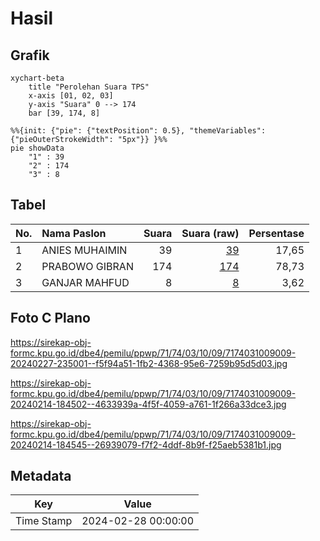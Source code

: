 # Hasil

## Grafik

```mermaid
xychart-beta
    title "Perolehan Suara TPS"
    x-axis [01, 02, 03]
    y-axis "Suara" 0 --> 174
    bar [39, 174, 8]
```

```mermaid
%%{init: {"pie": {"textPosition": 0.5}, "themeVariables": {"pieOuterStrokeWidth": "5px"}} }%%
pie showData
    "1" : 39
    "2" : 174
    "3" : 8
```

## Tabel

| No. | Nama Paslon    | Suara | Suara (raw) | Persentase |
|:--- |:-------------- | -----:| -----------:| ----------:|
| 1   | ANIES MUHAIMIN | 39    | [39][p-1]   | 17,65      |
| 2   | PRABOWO GIBRAN | 174   | [174][p-2]  | 78,73      |
| 3   | GANJAR MAHFUD  | 8     | [8][p-3]    | 3,62       |


[p-1]: https://github.com/gigit-pemilu/pemilu-2024-71-sulawesi-utara/blob/main/pilpres/hitung-suara/sub/71-sulawesi-utara/sub/74-kota-kotamobagu/sub/03-kotamobagu-selatan/sub/1009-pobundayan/sub/009-tps/sub/paslon-1.txt
[p-2]: https://github.com/gigit-pemilu/pemilu-2024-71-sulawesi-utara/blob/main/pilpres/hitung-suara/sub/71-sulawesi-utara/sub/74-kota-kotamobagu/sub/03-kotamobagu-selatan/sub/1009-pobundayan/sub/009-tps/sub/paslon-2.txt
[p-3]: https://github.com/gigit-pemilu/pemilu-2024-71-sulawesi-utara/blob/main/pilpres/hitung-suara/sub/71-sulawesi-utara/sub/74-kota-kotamobagu/sub/03-kotamobagu-selatan/sub/1009-pobundayan/sub/009-tps/sub/paslon-3.txt

## Foto C Plano

https://sirekap-obj-formc.kpu.go.id/dbe4/pemilu/ppwp/71/74/03/10/09/7174031009009-20240227-235001--f5f94a51-1fb2-4368-95e6-7259b95d5d03.jpg

https://sirekap-obj-formc.kpu.go.id/dbe4/pemilu/ppwp/71/74/03/10/09/7174031009009-20240214-184502--4633939a-4f5f-4059-a761-1f266a33dce3.jpg

https://sirekap-obj-formc.kpu.go.id/dbe4/pemilu/ppwp/71/74/03/10/09/7174031009009-20240214-184545--26939079-f7f2-4ddf-8b9f-f25aeb5381b1.jpg


## Metadata

| Key        | Value               |
| ---------- | ------------------- |
| Time Stamp | 2024-02-28 00:00:00 |



